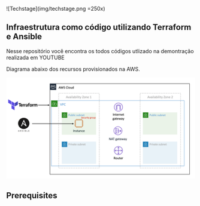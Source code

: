 ![Techstage](img/techstage.png =250x)

## Infraestrutura como código utilizando Terraform e Ansible

Nesse repositório você encontra os todos códigos utlizado na demontração realizada em YOUTUBE



Diagrama abaixo dos recursos provisionados na AWS.

![IaC Workshop Architecture](img/diagram.png)

## Prerequisites

